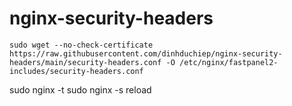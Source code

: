 # nginx-security-headers

```shell
sudo wget --no-check-certificate https://raw.githubusercontent.com/dinhduchiep/nginx-security-headers/main/security-headers.conf -O /etc/nginx/fastpanel2-includes/security-headers.conf
```
sudo nginx -t
sudo nginx -s reload
